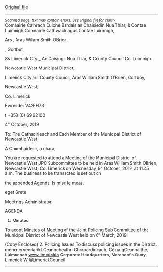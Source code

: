 [Original file](https://www.limerick.ie/sites/default/files/media/documents/2019-10/00-2019-10-09-JPC-Subcommittee-Agenda.pdf)

---
*<small>Scanned page, text may contain errors. See original file for clarity</small>*  
Comhairle Cathrach Duiche Bardais an Chaisiedin Nua Thiar,
& Contae Luimnigh Comnairle Cathwach agus Contae Luirnnigh,

Ars , Aras Wiliam Smith OBrien,

, Gortbut,

Ss Limerick City _ An Caisingn Nua Thiar,
& County Council Co. Luimnigh.

Newcastle West Municipal District,

Limerick City aril County Courcil,
Aras William Smith O'Brien,
Gortboy,

Newcastle West,

Co. Limerick

Ewreode: V42EH73

t +353 (0) 69 62100

4" October, 2019

To: The Cathaoirleach and Each Member of the Municipal District of Newcastle West

A Chomhairleoir, a chara,

You are requested to attend a Meeting of the Municipal District of Newcastle West JPC
Subcommittee to be held in Aras William Smith OBrien, Newcastle West, Co. Limerick on
Wednesday, 9" October, 2019, at 11.45 a.m. The business to be transacted is set out on

the appended Agenda.
Is mise le meas,

eget Grete

Meetings Administrator.

AGENDA
1. Minutes

To adopt Minutes of Meeting of the Joint Policing Sub Committee of the Municipal
District of Newcastle West held on 6" March, 2019.

(Copy Enclosed)
2. Policing Issues
To discuss policing issues in the District.
meneneryeertarikt
Ceanncheathri Chorpardideach, Cé na gCeannaithe, Luimneach www.limerickic
Corporate Headquarters, Merchant's Quay, Limerick W @LimerickCouncil


---

